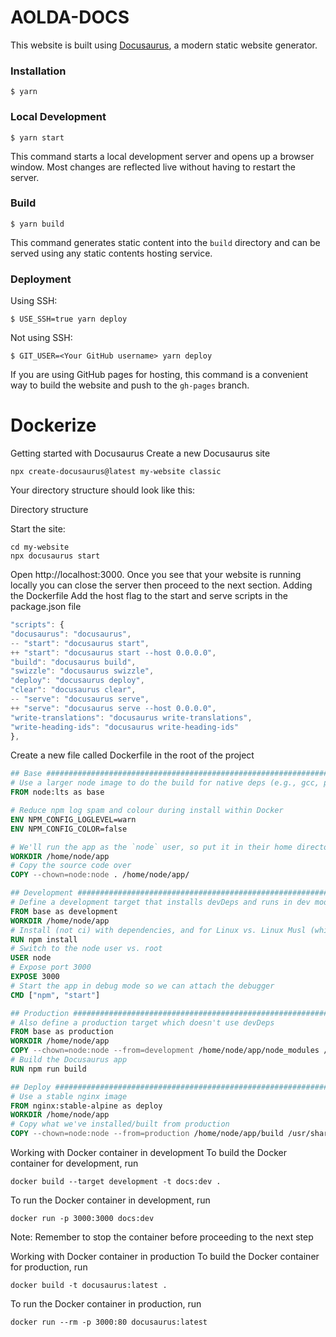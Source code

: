 # AOLDA-DOCS

This website is built using [Docusaurus](https://docusaurus.io/), a modern static website generator.

### Installation

```
$ yarn
```

### Local Development

```
$ yarn start
```

This command starts a local development server and opens up a browser window. Most changes are reflected live without having to restart the server.

### Build

```
$ yarn build
```

This command generates static content into the `build` directory and can be served using any static contents hosting service.

### Deployment

Using SSH:

```
$ USE_SSH=true yarn deploy
```

Not using SSH:

```
$ GIT_USER=<Your GitHub username> yarn deploy
```

If you are using GitHub pages for hosting, this command is a convenient way to build the website and push to the `gh-pages` branch.

# Dockerize

Getting started with Docusaurus
Create a new Docusaurus site

```
npx create-docusaurus@latest my-website classic
```

Your directory structure should look like this:

Directory structure

Start the site:

```
cd my-website
npx docusaurus start
```

Open http://localhost:3000. Once you see that your website is running locally you can close the server then proceed to the next section.
Adding the Dockerfile
Add the host flag to the start and serve scripts in the package.json file

```js
"scripts": {
"docusaurus": "docusaurus",
-- "start": "docusaurus start",
++ "start": "docusaurus start --host 0.0.0.0",
"build": "docusaurus build",
"swizzle": "docusaurus swizzle",
"deploy": "docusaurus deploy",
"clear": "docusaurus clear",
-- "serve": "docusaurus serve",
++ "serve": "docusaurus serve --host 0.0.0.0",
"write-translations": "docusaurus write-translations",
"write-heading-ids": "docusaurus write-heading-ids"
},
```

Create a new file called Dockerfile in the root of the project

```Dockerfile
## Base ########################################################################
# Use a larger node image to do the build for native deps (e.g., gcc, python)
FROM node:lts as base

# Reduce npm log spam and colour during install within Docker
ENV NPM_CONFIG_LOGLEVEL=warn
ENV NPM_CONFIG_COLOR=false

# We'll run the app as the `node` user, so put it in their home directory
WORKDIR /home/node/app
# Copy the source code over
COPY --chown=node:node . /home/node/app/

## Development #################################################################
# Define a development target that installs devDeps and runs in dev mode
FROM base as development
WORKDIR /home/node/app
# Install (not ci) with dependencies, and for Linux vs. Linux Musl (which we use for -alpine)
RUN npm install
# Switch to the node user vs. root
USER node
# Expose port 3000
EXPOSE 3000
# Start the app in debug mode so we can attach the debugger
CMD ["npm", "start"]

## Production ##################################################################
# Also define a production target which doesn't use devDeps
FROM base as production
WORKDIR /home/node/app
COPY --chown=node:node --from=development /home/node/app/node_modules /home/node/app/node_modules
# Build the Docusaurus app
RUN npm run build

## Deploy ######################################################################
# Use a stable nginx image
FROM nginx:stable-alpine as deploy
WORKDIR /home/node/app
# Copy what we've installed/built from production
COPY --chown=node:node --from=production /home/node/app/build /usr/share/nginx/html/
```

Working with Docker container in development
To build the Docker container for development, run

```
docker build --target development -t docs:dev .
```

To run the Docker container in development, run

```
docker run -p 3000:3000 docs:dev
```

Note: Remember to stop the container before proceeding to the next step

Working with Docker container in production
To build the Docker container for production, run

```
docker build -t docusaurus:latest .
```

To run the Docker container in production, run

```
docker run --rm -p 3000:80 docusaurus:latest
```
